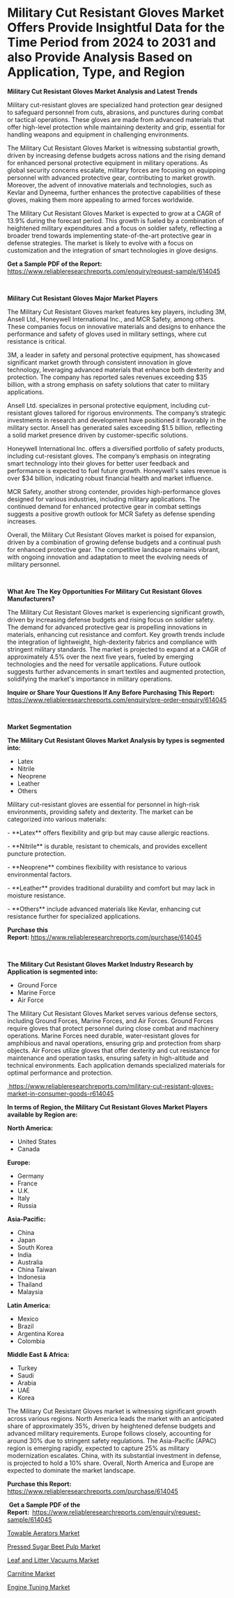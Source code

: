 <p><h1>Military Cut Resistant Gloves Market Offers Provide Insightful Data for the Time Period from 2024 to 2031 and also Provide Analysis Based on Application, Type, and Region</h1></p><p><strong>Military Cut Resistant Gloves Market Analysis and Latest Trends</strong></p>
<p><p>Military cut-resistant gloves are specialized hand protection gear designed to safeguard personnel from cuts, abrasions, and punctures during combat or tactical operations. These gloves are made from advanced materials that offer high-level protection while maintaining dexterity and grip, essential for handling weapons and equipment in challenging environments.</p><p>The Military Cut Resistant Gloves Market is witnessing substantial growth, driven by increasing defense budgets across nations and the rising demand for enhanced personal protective equipment in military operations. As global security concerns escalate, military forces are focusing on equipping personnel with advanced protective gear, contributing to market growth. Moreover, the advent of innovative materials and technologies, such as Kevlar and Dyneema, further enhances the protective capabilities of these gloves, making them more appealing to armed forces worldwide.</p><p>The Military Cut Resistant Gloves Market is expected to grow at a CAGR of 13.9% during the forecast period. This growth is fueled by a combination of heightened military expenditures and a focus on soldier safety, reflecting a broader trend towards implementing state-of-the-art protective gear in defense strategies. The market is likely to evolve with a focus on customization and the integration of smart technologies in glove designs.</p></p>
<p><strong>Get a Sample PDF of the Report:&nbsp;</strong> <a href="https://www.reliableresearchreports.com/enquiry/request-sample/614045?utm_campaign=5&utm_medium=2&utm_source=Github&utm_content=ia&utm_term=11122024&utm_id=military-cut-resistant-gloves">https://www.reliableresearchreports.com/enquiry/request-sample/614045</a></p>
<p>&nbsp;</p>
<p><strong>Military Cut Resistant Gloves Major Market Players</strong></p>
<p><p>The Military Cut Resistant Gloves market features key players, including 3M, Ansell Ltd., Honeywell International Inc., and MCR Safety, among others. These companies focus on innovative materials and designs to enhance the performance and safety of gloves used in military settings, where cut resistance is critical.</p><p>3M, a leader in safety and personal protective equipment, has showcased significant market growth through consistent innovation in glove technology, leveraging advanced materials that enhance both dexterity and protection. The company has reported sales revenues exceeding $35 billion, with a strong emphasis on safety solutions that cater to military applications.</p><p>Ansell Ltd. specializes in personal protective equipment, including cut-resistant gloves tailored for rigorous environments. The company’s strategic investments in research and development have positioned it favorably in the military sector. Ansell has generated sales exceeding $1.5 billion, reflecting a solid market presence driven by customer-specific solutions.</p><p>Honeywell International Inc. offers a diversified portfolio of safety products, including cut-resistant gloves. The company’s emphasis on integrating smart technology into their gloves for better user feedback and performance is expected to fuel future growth. Honeywell's sales revenue is over $34 billion, indicating robust financial health and market influence.</p><p>MCR Safety, another strong contender, provides high-performance gloves designed for various industries, including military applications. The continued demand for enhanced protective gear in combat settings suggests a positive growth outlook for MCR Safety as defense spending increases.</p><p>Overall, the Military Cut Resistant Gloves market is poised for expansion, driven by a combination of growing defense budgets and a continual push for enhanced protective gear. The competitive landscape remains vibrant, with ongoing innovation and adaptation to meet the evolving needs of military personnel.</p></p>
<p>&nbsp;</p>
<p><strong>What Are The Key Opportunities For Military Cut Resistant Gloves Manufacturers?</strong></p>
<p><p>The Military Cut Resistant Gloves market is experiencing significant growth, driven by increasing defense budgets and rising focus on soldier safety. The demand for advanced protective gear is propelling innovations in materials, enhancing cut resistance and comfort. Key growth trends include the integration of lightweight, high-dexterity fabrics and compliance with stringent military standards. The market is projected to expand at a CAGR of approximately 4.5% over the next five years, fueled by emerging technologies and the need for versatile applications. Future outlook suggests further advancements in smart textiles and augmented protection, solidifying the market's importance in military operations.</p></p>
<p><strong>Inquire or Share Your Questions If Any Before Purchasing This Report:</strong> <a href="https://www.reliableresearchreports.com/enquiry/pre-order-enquiry/614045?utm_campaign=5&utm_medium=2&utm_source=Github&utm_content=ia&utm_term=11122024&utm_id=military-cut-resistant-gloves">https://www.reliableresearchreports.com/enquiry/pre-order-enquiry/614045</a></p>
<p>&nbsp;</p>
<p><strong>Market Segmentation</strong></p>
<p><strong>The Military Cut Resistant Gloves Market Analysis by types is segmented into:</strong></p>
<p><ul><li>Latex</li><li>Nitrile</li><li>Neoprene</li><li>Leather</li><li>Others</li></ul></p>
<p><p>Military cut-resistant gloves are essential for personnel in high-risk environments, providing safety and dexterity. The market can be categorized into various materials: </p><p>- **Latex** offers flexibility and grip but may cause allergic reactions.</p><p>- **Nitrile** is durable, resistant to chemicals, and provides excellent puncture protection.</p><p>- **Neoprene** combines flexibility with resistance to various environmental factors.</p><p>- **Leather** provides traditional durability and comfort but may lack in moisture resistance.</p><p>- **Others** include advanced materials like Kevlar, enhancing cut resistance further for specialized applications.</p></p>
<p><strong>Purchase this Report:&nbsp;</strong><a href="https://www.reliableresearchreports.com/purchase/614045?utm_campaign=5&utm_medium=2&utm_source=Github&utm_content=ia&utm_term=11122024&utm_id=military-cut-resistant-gloves">https://www.reliableresearchreports.com/purchase/614045</a></p>
<p>&nbsp;</p>
<p><strong>The Military Cut Resistant Gloves Market Industry Research by Application is segmented into:</strong></p>
<p><ul><li>Ground Force</li><li>Marine Force</li><li>Air Force</li></ul></p>
<p><p>The Military Cut Resistant Gloves Market serves various defense sectors, including Ground Forces, Marine Forces, and Air Forces. Ground Forces require gloves that protect personnel during close combat and machinery operations. Marine Forces need durable, water-resistant gloves for amphibious and naval operations, ensuring grip and protection from sharp objects. Air Forces utilize gloves that offer dexterity and cut resistance for maintenance and operation tasks, ensuring safety in high-altitude and technical environments. Each application demands specialized materials for optimal performance and protection.</p></p>
<p><a href="https://www.reliableresearchreports.com/military-cut-resistant-gloves-market-in-consumer-goods-r614045?utm_campaign=5&utm_medium=2&utm_source=Github&utm_content=ia&utm_term=11122024&utm_id=military-cut-resistant-gloves">&nbsp;https://www.reliableresearchreports.com/military-cut-resistant-gloves-market-in-consumer-goods-r614045</a></p>
<p><strong>In terms of Region, the Military Cut Resistant Gloves Market Players available by Region are:</strong></p>
<p>
    <p> <strong> North America: </strong>
        <ul>
            <li>United States</li>
            <li>Canada</li>
        </ul>
        </p> 
    <p> <strong> Europe: </strong>
        <ul>
            <li>Germany</li>
            <li>France</li>
            <li>U.K.</li>
            <li>Italy</li>
            <li>Russia</li>
        </ul>
        </p> 
    <p> <strong> Asia-Pacific: </strong>
        <ul>
            <li>China</li>
            <li>Japan</li>
            <li>South Korea</li>
            <li>India</li>
            <li>Australia</li>
            <li>China Taiwan</li>
            <li>Indonesia</li>
            <li>Thailand</li>
            <li>Malaysia</li>
        </ul>
        </p> 
    <p> <strong> Latin America: </strong>
        <ul>
            <li>Mexico</li>
            <li>Brazil</li>
            <li>Argentina Korea</li>
            <li>Colombia</li>
        </ul>
        </p> 
    <p> <strong> Middle East & Africa: </strong>
        <ul>
            <li>Turkey</li>
            <li>Saudi</li>
            <li>Arabia</li>
            <li>UAE</li>
            <li>Korea</li>
        </ul>
    </p>
    </p>
<p><p>The Military Cut Resistant Gloves market is witnessing significant growth across various regions. North America leads the market with an anticipated share of approximately 35%, driven by heightened defense budgets and advanced military requirements. Europe follows closely, accounting for around 30% due to stringent safety regulations. The Asia-Pacific (APAC) region is emerging rapidly, expected to capture 25% as military modernization escalates. China, with its substantial investment in defense, is projected to hold a 10% share. Overall, North America and Europe are expected to dominate the market landscape.</p></p>
<p><strong>Purchase this Report: </strong><a href="https://www.reliableresearchreports.com/purchase/614045?utm_campaign=5&utm_medium=2&utm_source=Github&utm_content=ia&utm_term=11122024&utm_id=military-cut-resistant-gloves">https://www.reliableresearchreports.com/purchase/614045</a></p>
<p>&nbsp;<strong>Get a Sample PDF of the Report:&nbsp;&nbsp;</strong><a href="https://www.reliableresearchreports.com/enquiry/request-sample/614045?utm_campaign=5&utm_medium=2&utm_source=Github&utm_content=ia&utm_term=11122024&utm_id=military-cut-resistant-gloves">https://www.reliableresearchreports.com/enquiry/request-sample/614045</a></p>
<p><strong></strong></p>
<p><p><a href="https://github.com/lylyparadise/Market-Research-Report-List-5/blob/main/towable-aerators-market.md?utm_campaign=5&utm_medium=2&utm_source=Github&utm_content=ia&utm_term=11122024&utm_id=military-cut-resistant-gloves">Towable Aerators Market</a></p><p><a href="https://www.linkedin.com/pulse/c-hannibex-sqmmf?utm_campaign=5&utm_medium=2&utm_source=Github&utm_content=ia&utm_term=11122024&utm_id=military-cut-resistant-gloves">Pressed Sugar Beet Pulp Market</a></p><p><a href="https://github.com/FlorianWolf90/Market-Research-Report-List-1/blob/main/leaf-and-litter-vacuums-market.md?utm_campaign=5&utm_medium=2&utm_source=Github&utm_content=ia&utm_term=11122024&utm_id=military-cut-resistant-gloves">Leaf and Litter Vacuums Market</a></p><p><a href="https://www.linkedin.com/pulse/trend-analysis-carnitine-market-expected-growth-46-cagr-through-6500e?utm_campaign=5&utm_medium=2&utm_source=Github&utm_content=ia&utm_term=11122024&utm_id=military-cut-resistant-gloves">Carnitine Market</a></p><p><a href="https://www.linkedin.com/pulse/c-hannibex-sqmmf?utm_campaign=5&utm_medium=2&utm_source=Github&utm_content=ia&utm_term=11122024&utm_id=military-cut-resistant-gloves">Engine Tuning Market</a></p></p>